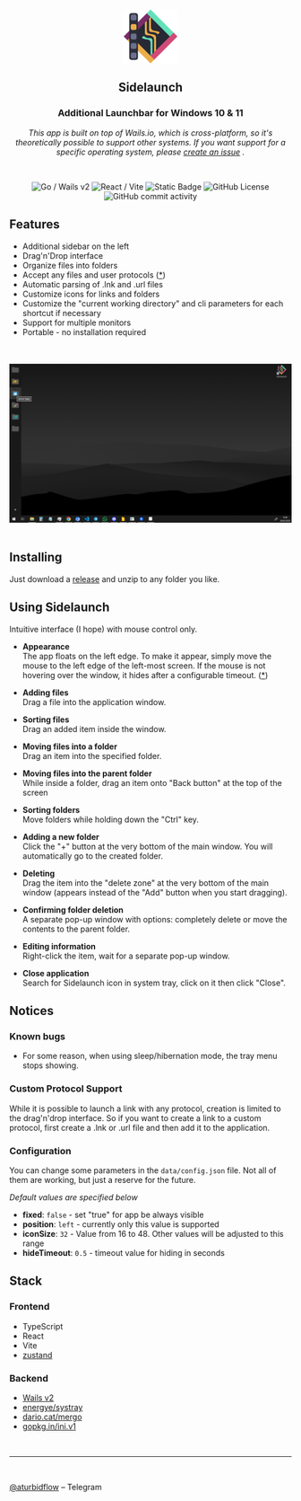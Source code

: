 <br />
<br />

<h2 align="center">
    <img alt="Sidelaunch" src="https://raw.githubusercontent.com/markushevpro/sidelaunch/master/assets/logo.png" height="96" />
    <br/>
    <br/>
    Sidelaunch
  <br/>
</h2>

<h3 align="center">
    Additional Launchbar for Windows 10 & 11
</h3>

<p align="center">
    <i>This app is built on top of Wails.io, which is cross-platform, so it's theoretically possible to support other systems. If you want support for a specific operating system, please <a href="https://github.com/markushevpro/sidelaunch/issues/new">create an issue</a> .</i>
</p>


<br />

<p align="center">
    <img alt="Go / Wails v2" src="https://img.shields.io/badge/Go-Wails_v2-red" />
    <img alt="React / Vite" src="https://img.shields.io/badge/React-Vite-blue" />
    <img alt="Static Badge" src="https://img.shields.io/badge/UFO-Architecture-green" />
    <img alt="GitHub License" src="https://img.shields.io/github/license/markushevpro/sidelaunch" />
    <img alt="GitHub commit activity" src="https://img.shields.io/github/commit-activity/t/markushevpro/sidelaunch" />
</p>

## Features
- Additional sidebar on the left
- Drag'n'Drop interface
- Organize files into folders
- Accept any files and user protocols ([*](#custom-protocol-support))
- Automatic parsing of .lnk and .url files
- Customize icons for links and folders
- Customize the "current working directory" and cli parameters for each shortcut if necessary
- Support for multiple monitors
- Portable - no installation required

<p align="center">
    <br/><br/>
    <img alt="Sidelaunch Screenshot" src="https://raw.githubusercontent.com/markushevpro/sidelaunch/master/assets/screenshot.png" />
    <br/><br/>
</p>

## Installing
Just download a [release](https://github.com/markushevpro/sidelaunch/releases/latest) and unzip to any folder you like.

## Using Sidelaunch
Intuitive interface (I hope) with mouse control only.

- **Appearance**<br/>
The app floats on the left edge. To make it appear, simply move the mouse to the left edge of the left-most screen. If the mouse is not hovering over the window, it hides after a configurable timeout. ([*](#configuration))

- **Adding files**<br/>
Drag a file into the application window.

- **Sorting files**<br/>
Drag an added item inside the window.

- **Moving files into a folder**<br/>
Drag an item into the specified folder.

- **Moving files into the parent folder**<br/>
While inside a folder, drag an item onto "Back button" at the top of the screen

- **Sorting folders**<br/>
Move folders while holding down the "Ctrl" key.

- **Adding a new folder**<br/>
Click the "+" button at the very bottom of the main window. You will automatically go to the created folder.

- **Deleting**<br/>
Drag the item into the "delete zone" at the very bottom of the main window (appears instead of the "Add" button when you start dragging).

- **Confirming folder deletion**<br/>
A separate pop-up window with options: completely delete or move the contents to the parent folder.

- **Editing information**<br/>
Right-click the item, wait for a separate pop-up window.

- **Close application**<br/>
Search for Sidelaunch icon in system tray, click on it then click "Close".

## Notices

### Known bugs
- For some reason, when using sleep/hibernation mode, the tray menu stops showing.

### Custom Protocol Support
While it is possible to launch a link with any protocol, creation is limited to the drag'n'drop interface. So if you want to create a link to a custom protocol, first create a .lnk or .url file and then add it to the application.

### Configuration
You can change some parameters in the `data/config.json` file. Not all of them are working, but just a reserve for the future.

_Default values ​​are specified below_

- **fixed**: `false` - set "true" for app be always visible
- **position**: `left` - currently only this value is supported
- **iconSize**: `32` - Value from 16 to 48. Other values ​​will be adjusted to this range
- **hideTimeout**: `0.5` - timeout value for hiding in seconds

## Stack
### Frontend
- TypeScript
- React
- Vite
- [zustand](https://github.com/pmndrs/zustand)
### Backend
- [Wails v2](https://github.com/wailsapp/wails)
- [energye/systray](https://github.com/energye/systray)
- [dario.cat/mergo](https://github.com/darccio/mergo)
- [gopkg.in/ini.v1](https://github.com/go-ini/ini/tree/v1.67.0)

<br/>
<hr />
<br/>

[@aturbidflow](https://t.me/aturbidflow) – Telegram